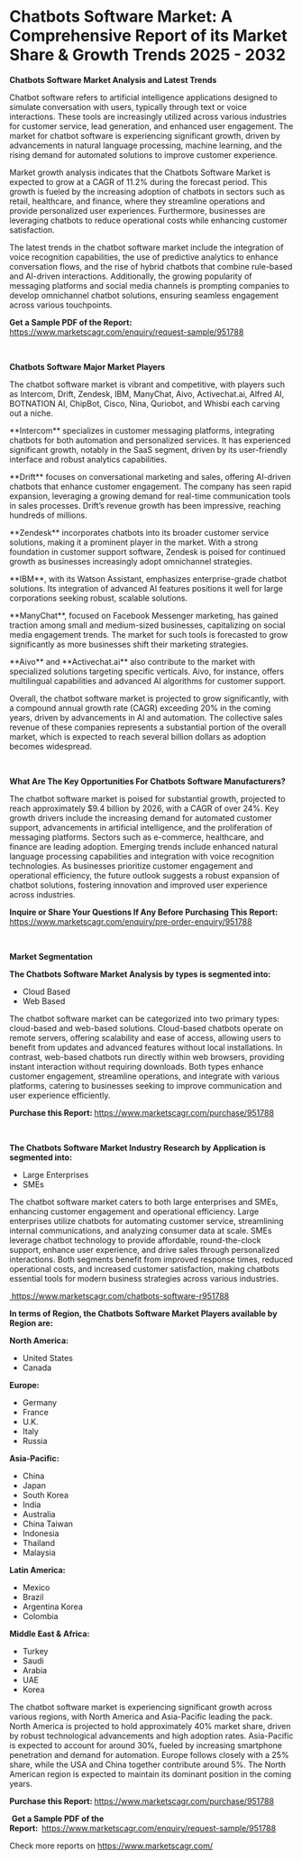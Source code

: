 <p><h1>Chatbots Software Market: A Comprehensive Report of its Market Share & Growth Trends 2025 - 2032</h1></p><p><strong>Chatbots Software Market Analysis and Latest Trends</strong></p>
<p><p>Chatbot software refers to artificial intelligence applications designed to simulate conversation with users, typically through text or voice interactions. These tools are increasingly utilized across various industries for customer service, lead generation, and enhanced user engagement. The market for chatbot software is experiencing significant growth, driven by advancements in natural language processing, machine learning, and the rising demand for automated solutions to improve customer experience.</p><p>Market growth analysis indicates that the Chatbots Software Market is expected to grow at a CAGR of 11.2% during the forecast period. This growth is fueled by the increasing adoption of chatbots in sectors such as retail, healthcare, and finance, where they streamline operations and provide personalized user experiences. Furthermore, businesses are leveraging chatbots to reduce operational costs while enhancing customer satisfaction.</p><p>The latest trends in the chatbot software market include the integration of voice recognition capabilities, the use of predictive analytics to enhance conversation flows, and the rise of hybrid chatbots that combine rule-based and AI-driven interactions. Additionally, the growing popularity of messaging platforms and social media channels is prompting companies to develop omnichannel chatbot solutions, ensuring seamless engagement across various touchpoints.</p></p>
<p><strong>Get a Sample PDF of the Report:&nbsp;</strong> <a href="https://www.marketscagr.com/enquiry/request-sample/951788?utm_campaign=2384&utm_medium=2&utm_source=Github&utm_content=ia&utm_term=06032025&utm_id=chatbots-software">https://www.marketscagr.com/enquiry/request-sample/951788</a></p>
<p>&nbsp;</p>
<p><strong>Chatbots Software Major Market Players</strong></p>
<p><p>The chatbot software market is vibrant and competitive, with players such as Intercom, Drift, Zendesk, IBM, ManyChat, Aivo, Activechat.ai, Alfred AI, BOTNATION AI, ChipBot, Cisco, Nina, Quriobot, and Whisbi each carving out a niche.</p><p>**Intercom** specializes in customer messaging platforms, integrating chatbots for both automation and personalized services. It has experienced significant growth, notably in the SaaS segment, driven by its user-friendly interface and robust analytics capabilities.</p><p>**Drift** focuses on conversational marketing and sales, offering AI-driven chatbots that enhance customer engagement. The company has seen rapid expansion, leveraging a growing demand for real-time communication tools in sales processes. Drift’s revenue growth has been impressive, reaching hundreds of millions.</p><p>**Zendesk** incorporates chatbots into its broader customer service solutions, making it a prominent player in the market. With a strong foundation in customer support software, Zendesk is poised for continued growth as businesses increasingly adopt omnichannel strategies.</p><p>**IBM**, with its Watson Assistant, emphasizes enterprise-grade chatbot solutions. Its integration of advanced AI features positions it well for large corporations seeking robust, scalable solutions.</p><p>**ManyChat**, focused on Facebook Messenger marketing, has gained traction among small and medium-sized businesses, capitalizing on social media engagement trends. The market for such tools is forecasted to grow significantly as more businesses shift their marketing strategies.</p><p>**Aivo** and **Activechat.ai** also contribute to the market with specialized solutions targeting specific verticals. Aivo, for instance, offers multilingual capabilities and advanced AI algorithms for customer support.</p><p>Overall, the chatbot software market is projected to grow significantly, with a compound annual growth rate (CAGR) exceeding 20% in the coming years, driven by advancements in AI and automation. The collective sales revenue of these companies represents a substantial portion of the overall market, which is expected to reach several billion dollars as adoption becomes widespread.</p></p>
<p>&nbsp;</p>
<p><strong>What Are The Key Opportunities For Chatbots Software Manufacturers?</strong></p>
<p><p>The chatbot software market is poised for substantial growth, projected to reach approximately $9.4 billion by 2026, with a CAGR of over 24%. Key growth drivers include the increasing demand for automated customer support, advancements in artificial intelligence, and the proliferation of messaging platforms. Sectors such as e-commerce, healthcare, and finance are leading adoption. Emerging trends include enhanced natural language processing capabilities and integration with voice recognition technologies. As businesses prioritize customer engagement and operational efficiency, the future outlook suggests a robust expansion of chatbot solutions, fostering innovation and improved user experience across industries.</p></p>
<p><strong>Inquire or Share Your Questions If Any Before Purchasing This Report:</strong> <a href="https://www.marketscagr.com/enquiry/pre-order-enquiry/951788?utm_campaign=2384&utm_medium=2&utm_source=Github&utm_content=ia&utm_term=06032025&utm_id=chatbots-software">https://www.marketscagr.com/enquiry/pre-order-enquiry/951788</a></p>
<p>&nbsp;</p>
<p><strong>Market Segmentation</strong></p>
<p><strong>The Chatbots Software Market Analysis by types is segmented into:</strong></p>
<p><ul><li>Cloud Based</li><li>Web Based</li></ul></p>
<p><p>The chatbot software market can be categorized into two primary types: cloud-based and web-based solutions. Cloud-based chatbots operate on remote servers, offering scalability and ease of access, allowing users to benefit from updates and advanced features without local installations. In contrast, web-based chatbots run directly within web browsers, providing instant interaction without requiring downloads. Both types enhance customer engagement, streamline operations, and integrate with various platforms, catering to businesses seeking to improve communication and user experience efficiently.</p></p>
<p><strong>Purchase this Report:&nbsp;</strong><a href="https://www.marketscagr.com/purchase/951788?utm_campaign=2384&utm_medium=2&utm_source=Github&utm_content=ia&utm_term=06032025&utm_id=chatbots-software">https://www.marketscagr.com/purchase/951788</a></p>
<p>&nbsp;</p>
<p><strong>The Chatbots Software Market Industry Research by Application is segmented into:</strong></p>
<p><ul><li>Large Enterprises</li><li>SMEs</li></ul></p>
<p><p>The chatbot software market caters to both large enterprises and SMEs, enhancing customer engagement and operational efficiency. Large enterprises utilize chatbots for automating customer service, streamlining internal communications, and analyzing consumer data at scale. SMEs leverage chatbot technology to provide affordable, round-the-clock support, enhance user experience, and drive sales through personalized interactions. Both segments benefit from improved response times, reduced operational costs, and increased customer satisfaction, making chatbots essential tools for modern business strategies across various industries.</p></p>
<p><a href="https://www.marketscagr.com/chatbots-software-r951788?utm_campaign=2384&utm_medium=2&utm_source=Github&utm_content=ia&utm_term=06032025&utm_id=chatbots-software">&nbsp;https://www.marketscagr.com/chatbots-software-r951788</a></p>
<p><strong>In terms of Region, the Chatbots Software Market Players available by Region are:</strong></p>
<p>
    <p> <strong> North America: </strong>
        <ul>
            <li>United States</li>
            <li>Canada</li>
        </ul>
        </p> 
    <p> <strong> Europe: </strong>
        <ul>
            <li>Germany</li>
            <li>France</li>
            <li>U.K.</li>
            <li>Italy</li>
            <li>Russia</li>
        </ul>
        </p> 
    <p> <strong> Asia-Pacific: </strong>
        <ul>
            <li>China</li>
            <li>Japan</li>
            <li>South Korea</li>
            <li>India</li>
            <li>Australia</li>
            <li>China Taiwan</li>
            <li>Indonesia</li>
            <li>Thailand</li>
            <li>Malaysia</li>
        </ul>
        </p> 
    <p> <strong> Latin America: </strong>
        <ul>
            <li>Mexico</li>
            <li>Brazil</li>
            <li>Argentina Korea</li>
            <li>Colombia</li>
        </ul>
        </p> 
    <p> <strong> Middle East & Africa: </strong>
        <ul>
            <li>Turkey</li>
            <li>Saudi</li>
            <li>Arabia</li>
            <li>UAE</li>
            <li>Korea</li>
        </ul>
    </p>
    </p>
<p><p>The chatbot software market is experiencing significant growth across various regions, with North America and Asia-Pacific leading the pack. North America is projected to hold approximately 40% market share, driven by robust technological advancements and high adoption rates. Asia-Pacific is expected to account for around 30%, fueled by increasing smartphone penetration and demand for automation. Europe follows closely with a 25% share, while the USA and China together contribute around 5%. The North American region is expected to maintain its dominant position in the coming years.</p></p>
<p><strong>Purchase this Report: </strong><a href="https://www.marketscagr.com/purchase/951788?utm_campaign=2384&utm_medium=2&utm_source=Github&utm_content=ia&utm_term=06032025&utm_id=chatbots-software">https://www.marketscagr.com/purchase/951788</a></p>
<p>&nbsp;<strong>Get a Sample PDF of the Report:&nbsp;&nbsp;</strong><a href="https://www.marketscagr.com/enquiry/request-sample/951788?utm_campaign=2384&utm_medium=2&utm_source=Github&utm_content=ia&utm_term=06032025&utm_id=chatbots-software">https://www.marketscagr.com/enquiry/request-sample/951788</a></p>
<p><strong></strong></p>
<p>Check more reports on <a href="https://www.marketscagr.com/?utm_campaign=2384&utm_medium=2&utm_source=Github&utm_content=ia&utm_term=06032025&utm_id=chatbots-software">https://www.marketscagr.com/</a></p>